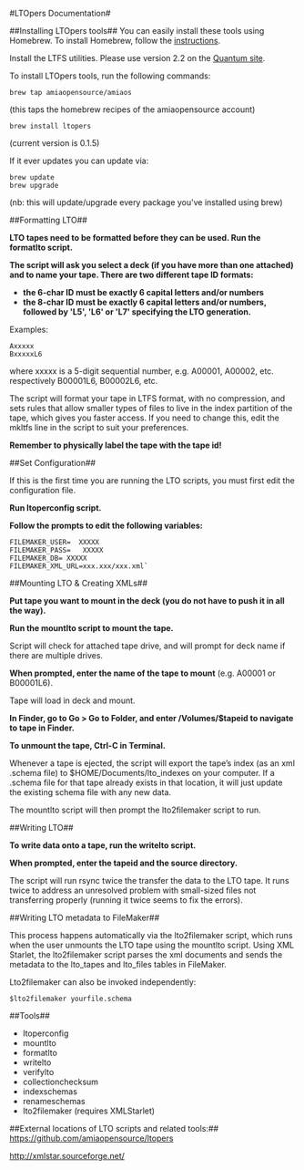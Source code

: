 #LTOpers Documentation#

##Installing LTOpers tools##
You can easily install these tools using Homebrew. To install Homebrew, follow the [instructions](http://brew.sh/).

Install the LTFS utilities. Please use version 2.2 on the [Quantum site](http://www.quantum.com/serviceandsupport/softwareanddocumentationdownloads/ltfs/index.aspx?whattab=Third).

To install LTOpers tools, run the following commands:

`brew tap amiaopensource/amiaos`

(this taps the homebrew recipes of the amiaopensource account)

`brew install ltopers`

(current version is 0.1.5)

If it ever updates you can update via:

```
brew update
brew upgrade
```

(nb: this will update/upgrade every package you've installed using brew)

##Formatting LTO##

**LTO tapes need to be formatted before they can be used. Run the formatlto script.**

**The script will ask you select a deck (if you have more than one attached) and to name your tape. There are two different tape ID formats:**
- **the 6-char ID must be exactly 6 capital letters and/or numbers**
- **the 8-char ID must be exactly 6 capital letters and/or numbers, followed by 'L5', 'L6' or 'L7' specifying the LTO generation.**

Examples:

```
Axxxxx
BxxxxxL6
```

where xxxxx is a 5-digit sequential number, e.g. A00001, A00002, etc. respectively B00001L6, B00002L6, etc.

The script will format your tape in LTFS format, with no compression, and sets rules that allow smaller types of files to live in the index partition of the tape, which gives you faster access. If you need to change this, edit the mkltfs line in the script to suit your preferences.

**Remember to physically label the tape with the tape id!**

##Set Configuration##

If this is the first time you are running the LTO scripts, you must first edit the configuration file.

**Run ltoperconfig script.**

**Follow the prompts to edit the following variables:**

```
FILEMAKER_USER=  XXXXX
FILEMAKER_PASS=   XXXXX
FILEMAKER_DB= XXXXX
FILEMAKER_XML_URL=xxx.xxx/xxx.xml`
```

##Mounting LTO & Creating XMLs##

**Put tape you want to mount in the deck (you do not have to push it in all the way).**

**Run the mountlto script to mount the tape.**

Script will check for attached tape drive, and will prompt for deck name if there are multiple drives.

**When prompted, enter the name of the tape to mount** (e.g. A00001 or B00001L6).

Tape will load in deck and mount. 

**In Finder, go to Go > Go to Folder, and enter /Volumes/$tapeid to navigate to tape in Finder.**

**To unmount the tape, Ctrl-C in Terminal.**

Whenever a tape is ejected, the script will export the tape’s index (as an xml .schema file) to $HOME/Documents/lto_indexes on your computer. If a .schema file for that tape already exists in that location, it will just update the existing schema file with any new data.

The mountlto script will then prompt the lto2filemaker script to run.

##Writing LTO##

**To write data onto a tape, run the writelto script.**

**When prompted, enter the tapeid and the source directory.**

The script will run rsync twice the transfer the data to the LTO tape. It runs twice to address an unresolved problem with small-sized files not transferring properly (running it twice seems to fix the errors).


##Writing LTO metadata to FileMaker##

This process happens automatically via the lto2filemaker script, which runs when the user unmounts the LTO tape using the mountlto script.  Using XML Starlet, the lto2filemaker script parses the xml documents and sends the metadata to the lto\_tapes and lto\_files tables in FileMaker.

Lto2filemaker can also be invoked independently:

`$lto2filemaker yourfile.schema`

##Tools##

- ltoperconfig
- mountlto
- formatlto
- writelto
- verifylto
- collectionchecksum
- indexschemas
- renameschemas
- lto2filemaker (requires XMLStarlet)

##External locations of LTO scripts and related tools:##
https://github.com/amiaopensource/ltopers

http://xmlstar.sourceforge.net/
